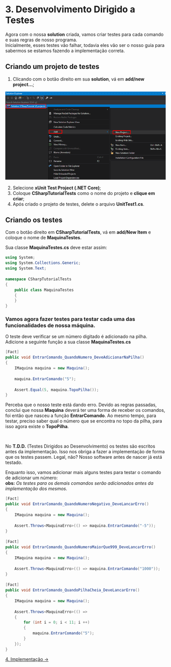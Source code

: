 # 3. Desenvolvimento Dirigido a Testes

Agora com o nossa **solution** criada, vamos criar testes para cada comando e suas regras de nosso programa. <br/>
Inicialmente, esses testes vão falhar, todavia eles vão ser o nosso guia para sabermos se estamos fazendo a implementação correta.

## Criando um projeto de testes

1. Clicando com o botão direito em sua **solution**, vá em **add/new project...**;

<div align="center">
	<img src="/imagens/tutorial/3.step-1.png" alt="Create New Project" width="650" /> 
</div>

2. Selecione **xUnit Test Project (.NET Core)**;
3. Coloque **CSharpTutorialTests** como o nome do projeto e **clique em criar**;
4. Após criado o projeto de testes, delete o arquivo **UnitTest1.cs**.

## Criando os testes

Com o botão direito em **CSharpTutorialTests**, vá em **add/New Item** e coloque o nome de **MaquinaTestes**.

Sua classe **MaquinaTestes.cs** deve estar assim:
```C#
using System;
using System.Collections.Generic;
using System.Text;

namespace CSharpTutorialTests
{
    public class MaquinaTestes
    {
    }
}
```

### Vamos agora fazer testes para testar cada uma das funcionalidades de nossa máquina.

O teste deve verificar se um número digitado é adicionado na pilha.
Adicione a seguinte função a sua classe **MaquinaTestes.cs**

```C#
[Fact]
public void EntrarComando_QuandoNumero_DeveAdicionarNaPilha()
{
	IMaquina maquina = new Maquina();

	maquina.EntrarComando("5");

	Assert.Equal(5, maquina.TopoPilha());
}
```

Perceba que o nosso teste está dando erro. 
Devido as regras passadas, conclui que nossa **Maquina** deverá ter uma forma de receber os comandos, 
foi então que nasceu a função **EntrarComando**. Ao mesmo tempo, para testar, preciso saber qual o número
que se encontra no topo da pilha, para isso agora existe o **TopoPilha**.
 
<br/>
 
No **T.D.D.** (Testes Dirigidos ao Desenvolvimento) os testes são escritos antes da implementação.
Isso nos obriga a fazer a implementação de forma que os testes passem. Legal, não? Nosso software antes de nascer já está testado.

Enquanto isso, vamos adicionar mais alguns testes para testar o comando de adicionar um número: <br/>
**obs:** *Os testes para os demais comandos serão adicionados antes da implementação dos mesmos.*

```C#
[Fact]
public void EntrarComando_QuandoNumeroNegativo_DeveLancarErro()
{
	IMaquina maquina = new Maquina();

	Assert.Throws<MaquinaErro>(() => maquina.EntrarComando("-5"));
}

[Fact]
public void EntrarComando_QuandoNumeroMaiorQue999_DeveLancarErro()
{
	IMaquina maquina = new Maquina();

	Assert.Throws<MaquinaErro>(() => maquina.EntrarComando("1000"));
}

[Fact]
public void EntrarComando_QuandoPilhaCheia_DeveLancarErro()
{
	IMaquina maquina = new Maquina();

	Assert.Throws<MaquinaErro>(() =>
	{
		for (int i = 0; i < 11; i ++)
		{
			maquina.EntrarComando("5");
		}
	});
}
```

[4. Implementação &rarr;](https://github.com/Go-Horse-Coding/csharp-tutorial/blob/master/modulos/tutorial/4.implementacao.md)